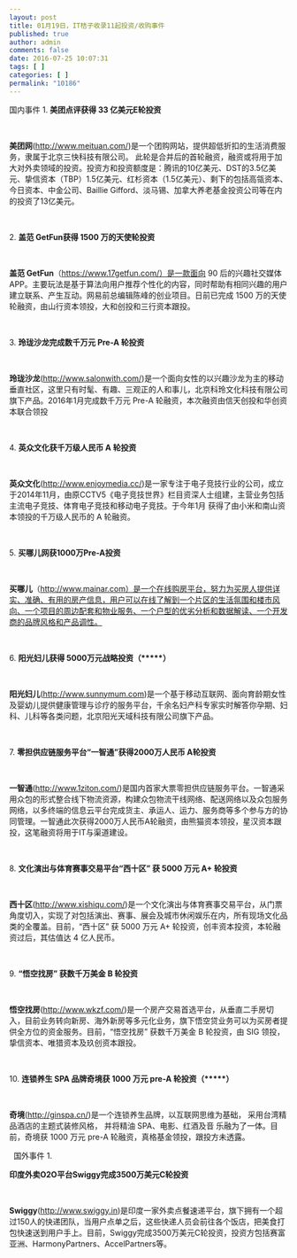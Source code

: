 ```yaml
---
layout: post
title: 01月19日，IT桔子收录11起投资/收购事件
published: true
author: admin
comments: false
date: 2016-07-25 10:07:31
tags: [ ]
categories: [ ]
permalink: "10186"
---
```

  国内事件   1. **美团点评获得 33 亿美元E轮投资** 

&nbsp;

**美团网**(http://www.meituan.com/)是一个团购网站，提供超低折扣的生活消费服务，隶属于北京三快科技有限公司。 此轮是合并后的首轮融资，融资或将用于加大对外卖领域的投资。投资方和投资额度是：腾讯的10亿美元、DST的3.5亿美元、挚信资本（TBP）1.5亿美元、红杉资本（1.5亿美元）、剩下的包括高瓴资本、今日资本、中金公司、Baillie Gifford、淡马锡、加拿大养老基金投资公司等在内的投资了13亿美元。

&nbsp;

2. **盖范 GetFun获得 1500 万的天使轮投资**

&nbsp;

**盖范 GetFun**（https://www.17getfun.com/）是一款面向 90 后的兴趣社交媒体 APP。主要玩法是基于算法向用户推荐个性化的内容，同时帮助有相同兴趣的用户建立联系、产生互动。网易前总编辑陈峰的创业项目。日前已完成 1500 万的天使轮融资，由山行资本领投，大和创投和三行资本跟投。

&nbsp;

3. **玲珑沙龙完成数千万元 Pre-A 轮投资**

&nbsp;

**玲珑沙龙**(http://www.salonwith.com/)是一个面向女性的以兴趣沙龙为主的移动垂直社区，这里只有时髦、有趣、三观正的人和事儿，北京科玲文化科技有限公司旗下产品。2016年1月完成数千万元 Pre-A 轮融资，本次融资由信天创投和华创资本联合领投

&nbsp;

4. **英众文化获千万级人民币 A 轮投资**

&nbsp;

**英众文化**(http://www.enjoymedia.cc/)是一家专注于电子竞技行业的公司，成立于2014年11月，由原CCTV5《电子竞技世界》栏目资深人士组建，主营业务包括主流电子竞技、体育电子竞技和移动电子竞技。于今年1月 获得了由小米和南山资本领投的千万级人民币的 A 轮融资。

&nbsp;

5. **买哪儿网获1000万Pre-A投资**

&nbsp;

**买哪儿**（http://www.mainar.com）是一个在线购房平台，努力为买房人提供详实、准确、有用的房产信息，用户可以在线了解到一个片区的生活氛围和楼市风向、一个项目的周边配套和物业服务、一个户型的优劣分析和数据解读、一个开发商的品牌风格和产品调性。

&nbsp;

6. **阳光妇儿获得 5000万元战略投资（\*****）**

&nbsp;

**阳光妇儿**(http://www.sunnymum.com)是一个基于移动互联网、面向育龄期女性及婴幼儿提供健康管理与诊疗的服务平台，千余名妇产科专家实时解答你孕期、妇科、儿科等各类问题，北京阳光天域科技有限公司旗下产品。

&nbsp;

7. **零担供应链服务平台“一智通”获得2000万人民币 A轮投资**

&nbsp;

**一智通**(http://www.1ziton.com/)是国内首家大票零担供应链服务平台。一智通采用众包的形式整合线下物流资源，构建众包物流干线网络、配送网络以及众包服务网络，以多终端的信息云平台完成货主、承运人、运力、服务商等多个参与方的协同管理。一智通此次获得2000万人民币A轮融资，由熊猫资本领投，星汉资本跟投，这笔融资将用于IT与渠道建设。

&nbsp;

8. **文化演出与体育赛事交易平台“西十区” 获 5000 万元 A+ 轮投资**

&nbsp;

**西十区**(http://www.xishiqu.com/)是一个文化演出与体育赛事交易平台，从门票角度切入，实现了对包括演出、赛事、展会及城市休闲娱乐在内，所有现场文化品类的全覆盖。目前，“西十区” 获 5000 万元 A+ 轮投资，创丰资本投资，本轮融资过后，其估值达 4 亿人民币。

&nbsp;

9. **“悟空找房” 获数千万美金 B 轮投资**

&nbsp;

**悟空找房**(http://www.wkzf.com/)是一个房产交易首选平台，从垂直二手房切入，目前业务转向新房、海外新房等多元化业务，旗下悟空贷业务可以为买房者提供全方位的资金服务。目前，“悟空找房” 获数千万美金 B 轮投资，由 SIG 领投，挚信资本、唯猎资本及玖创资本跟投。

&nbsp;

10. **连锁养生 SPA 品牌奇境获 1000 万元 pre-A 轮投资（\*****）**

&nbsp;

**奇境**(http://ginspa.cn/)是一个连锁养生品牌，以互联网思维为基础， 采用台湾精品酒店的主题式装修风格， 并将精油 SPA、电影、红酒及音 乐融为了一体。目前，奇境获 1000 万元 pre-A 轮融资，真格基金领投，跟投方未透露。

&nbsp;  国外事件   1. 

**印度外卖O2O平台Swiggy完成3500万美元C轮投资** 

&nbsp;

**Swiggy**(http://www.swiggy.in)是印度一家外卖点餐速递平台，旗下拥有一个超过150人的快递团队，当用户点单之后，这些快递人员会前往各个饭店，把美食打包快速送到用户手上。目前，Swiggy完成3500万美元C轮投资，投资方包括赛富亚洲、HarmonyPartners、AccelPartners等。

&nbsp; 